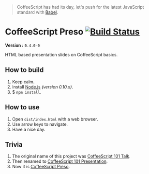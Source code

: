 > CoffeeScript has had its day, let's push for the latest JavaScript standard with [Babel](https://babeljs.io/ "Babel · The compiler for writing next generation JavaScript").

# CoffeeScript Preso [![Build Status](https://travis-ci.org/LongYC/coffeescript-preso.svg?branch=develop)](https://travis-ci.org/LongYC/coffeescript-preso)

**Version :** `0.4.0-0`

HTML based presentation slides on CoffeeScript basics.

## How to build

1. Keep calm.
2. Install [Node.js](https://nodejs.org/ "Node.js official website.") *(version 0.10.x)*.
3. $ `npm install`.

## How to use

1. Open `dist/index.html` with a web browser.
2. Use arrow keys to navigate.
3. Have a nice day.

## Trivia

1. The original name of this project was [CoffeeScript 101 Talk](https://github.com/LongYC/coffeescript-101-talk "CoffeeScript 101 Talk").
2. Then renamed to [CoffeeScript 101 Presentation](https://github.com/LongYC/coffeescript-101-presentation "CoffeeScript 101 Presentation").
3. Now it is [CoffeeScript Preso](https://github.com/LongYC/coffeescript-preso "CoffeeScript Preso").